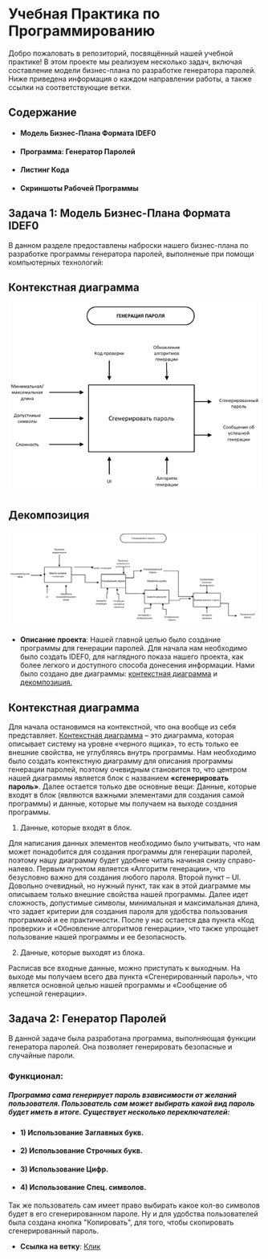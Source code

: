 # Учебная Практика по Программированию

Добро пожаловать в репозиторий, посвящённый нашей учебной практике! В этом проекте мы реализуем несколько задач, включая составление модели бизнес-плана по разработке генератора паролей. Ниже приведена информация о каждом направлении работы, а также ссылки на соответствующие ветки.

## Содержание

- #### Модель Бизнес-Плана Формата IDEF0
- #### Программа: Генератор Паролей
- #### Листинг Кода
- #### Скриншоты Рабочей Программы

## Задача 1: Модель Бизнес-Плана Формата IDEF0

В данном разделе предоставлены наброски нашего бизнес-плана по разработке программы генератора паролей, выполненые при помощи компьютерных технологий:

## Контекстная диаграмма
![Контекстная диаграмма](https://github.com/IvanVolkogonov/iwan_/blob/main/Screenshot_639.png)

## Декомпозиция
![Декомпозиция](https://github.com/IvanVolkogonov/iwan_/blob/main/Screenshot_637.png)





- **Описание проекта**: 
Нашей главной целью было создание программы для генерации паролей. Для начала нам необходимо было создать IDEF0, для наглядного показа нашего проекта, как более легкого и доступного способа донесения информации. 
Нами было создано две диаграммы: [контекстная диаграмма](https://github.com/IvanVolkogonov/y4ebnaya_pr/blob/main/Screenshot_639.png) и [декомпозиция.](https://github.com/IvanVolkogonov/y4ebnaya_pr/blob/main/Screenshot_637.png)

## Контекстная диаграмма

 Для начала остановимся на контекстной, что она вообще из себя представляет. [Контекстная диаграмма](https://github.com/IvanVolkogonov/y4ebnaya_pr/blob/main/Screenshot_639.png) – это диаграмма, которая описывает систему на уровне «черного ящика», то есть только ее внешние свойства, не углубляясь внутрь программы. Нам необходимо было создать контекстную диаграмму для описания программы генерации паролей, поэтому очевидным становится то, что центром нашей диаграммы является блок с названием **«сгенерировать пароль»**. Далее остается только две основные вещи:
Данные, которые входят в блок (являются важными элементами для создания самой программы) и данные, которые мы получаем на выходе создания программы.

1. Данные, которые входят в блок.

Для написания данных элементов необходимо было учитывать, что нам может понадобится для создания программы для генерации паролей, поэтому нашу диаграмму будет удобнее читать начиная снизу справо-налево. Первым пунктом является «Алгоритм генерации», что безусловно важно для создания любого пароля. Второй пункт – UI. Довольно очевидный, но нужный пункт, так как в этой диаграмме мы описываем только внешние свойства нашей программы. Далее идет сложность, допустимые символы, минимальная и максимальная длина, что задает критерии для создания пароля для удобства пользования программой и ее практичности. После у нас остается два пункта «Код проверки» и «Обновление алгоритмов генерации», что также упрощает пользование нашей программы и ее безопасность. 

2. Данные, которые выходят из блока.

Расписав все входные данные, можно приступать к выходным. На выходе мы получаем всего два пункта «Сгенерированный пароль», что является основной целью нашей программы и «Сообщение об успешной генерации».


## Задача 2: Генератор Паролей

В данной задаче была разработана программа, выполняющая функции генератора паролей. Она позволяет генерировать безопасные и случайные пароли.

### Функционал: 
##### Программа сама генерирует пароль взависимости от желаний пользователя. Пользователь сам может выбирать какой вид пароль будет иметь в итоге. Существует несколько переключателей:
- #### 1) Использование Заглавных букв.
- #### 2) Использование Строчных букв.
- #### 3) Использование Цифр.
- #### 4) Использование Спец. символов.

Так же пользователь сам имеет право выбирать какое кол-во символов будет в его сгенерированном пароле.
Ну и для удобства пользователей была создана кнопка "Копировать", для того, чтобы скопировать сгенерированный пароль.

- **Ссылка на ветку**: [Клик](https://github.com/IvanVolkogonov/y4ebnaya_pr/blob/WorkProgrammPhoto/Screenshot_635.png)



